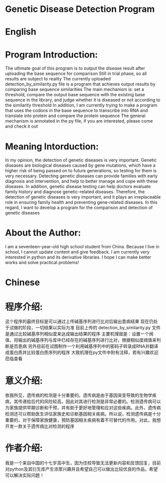 # Genetic Disease Detection Program


# English
# Program Introduction: 
The ultimate goal of this program is to output the disease result after uploading the base sequence for comparison
Still in trial phase, so all results are subject to reality
The currently uploaded detection_by_similarity.py file is a program that achieves output results by comparing base sequence similarities
The main mechanism is: set a threshold, compare the output base sequence with the existing base sequence in the library, and judge whether it is diseased or not according to the similarity threshold
In addition, I am currently trying to make a program that uses the codons in the base sequence to transcribe into RNA and translate into protein and compare the protein sequence
The general mechanism is annotated in the py file, if you are interested, please come and check it out

# Meaning Intorduction: 
In my opinion, the detection of genetic diseases is very important. Genetic diseases are biological diseases caused by gene mutations, which have a higher risk of being passed on to future generations, so testing for them is very necessary. Detecting genetic diseases can provide families with early diagnosis and intervention, and help to better manage and cope with these diseases. In addition, genetic disease testing can help doctors evaluate family history and diagnose genetic-related diseases. Therefore, the detection of genetic diseases is very important, and it plays an irreplaceable role in ensuring family health and preventing gene-related diseases. In this regard, I want to develop a program for the comparison and detection of genetic diseases

# About the Author: 
I am a seventeen-year-old high school student from China. Because I live in school, I cannot update content and give feedback. I am currently very interested in python and its derivative libraries. I hope I can make better works and solve practical problems!


# Chinese
# 程序介绍: 
这个程序的最终目标是可以通过上传碱基序列进行比对后输出患病结果
现在仍处于试做的阶段，一切结果以实际为准
目前上传的 detection_by_similarity.py 文件是通过比较碱基序列相似度来达成输出结果的程序
主要机理就是：设置一个阀值，将输出的碱基序列与库中已经存在的碱基序列进行比对，根据相似度阀值来判断是否患病
另外目前在试图制作一个利用碱基序列中的密码子转录成RNA并翻译成蛋白质并比较蛋白质序列的程序
大致机理在py文件中附有注释，若有兴趣欢迎莅临查看

# 意义介绍: 
依我所见，遗传病的检测是十分重要的。遗传病是由于基因突变导致的生物学疾病，其传递给后代的风险较高，因此对其进行检测是非常必要的。检测遗传病可以为家族提供早期诊断和干预，并有助于更好地管理和应对这些疾病。此外，遗传病检测还可以帮助医生评估家族史和诊断基因相关疾病。所以说，检测遗传病是十分重要的，对于保障家族健康，预防基因相关疾病有着不可替代的作用。对此，我想开发一款关于遗传病比对检测的程序

# 作者介绍: 
我是一个来自中国的十七岁高中生，因为住校导致无法更新内容和反馈回复，目前对python及其衍生库产生浓厚兴趣并且希望自己可以做出比较优良的作品，希望可以解决实际问题！
